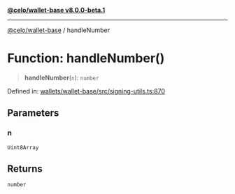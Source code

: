 [**@celo/wallet-base v8.0.0-beta.1**](../README.md)

***

[@celo/wallet-base](../README.md) / handleNumber

# Function: handleNumber()

> **handleNumber**(`n`): `number`

Defined in: [wallets/wallet-base/src/signing-utils.ts:870](https://github.com/celo-org/developer-tooling/blob/master/packages/sdk/wallets/wallet-base/src/signing-utils.ts#L870)

## Parameters

### n

`Uint8Array`

## Returns

`number`

